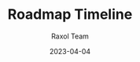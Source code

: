 ---
title: Roadmap Timeline
description: Timeline for planned features and improvements in Raxol Terminal Emulator
date: 2023-04-04
author: Raxol Team
section: roadmap
tags: [roadmap, timeline, planning]
--- 